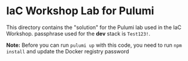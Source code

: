 # IaC Workshop Lab for Pulumi

This directory contains the "solution" for the Pulumi lab used in the IaC Workshop. passphrase used for the __dev__ stack is `Test123!`.

__Note:__ Before you can run `pulumi up` with this code, you need to run `npm install` and update the Docker registry password